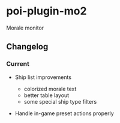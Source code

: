 # poi-plugin-mo2

Morale monitor

## Changelog

### Current

- Ship list improvements

    - colorized morale text
    - better table layout
    - some special ship type filters

- Handle in-game preset actions properly
